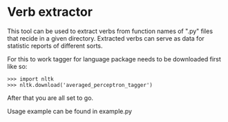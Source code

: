 # Verb extractor

This tool can be used to extract verbs from function names of ".py" files that recide in a given directory.
Extracted verbs can serve as data for statistic reports of different sorts.

For this to work tagger for language package needs to be downloaded first like so:
```
>>> import nltk
>>> nltk.download('averaged_perceptron_tagger')
```
After that you are all set to go.

Usage example can be found in example.py
